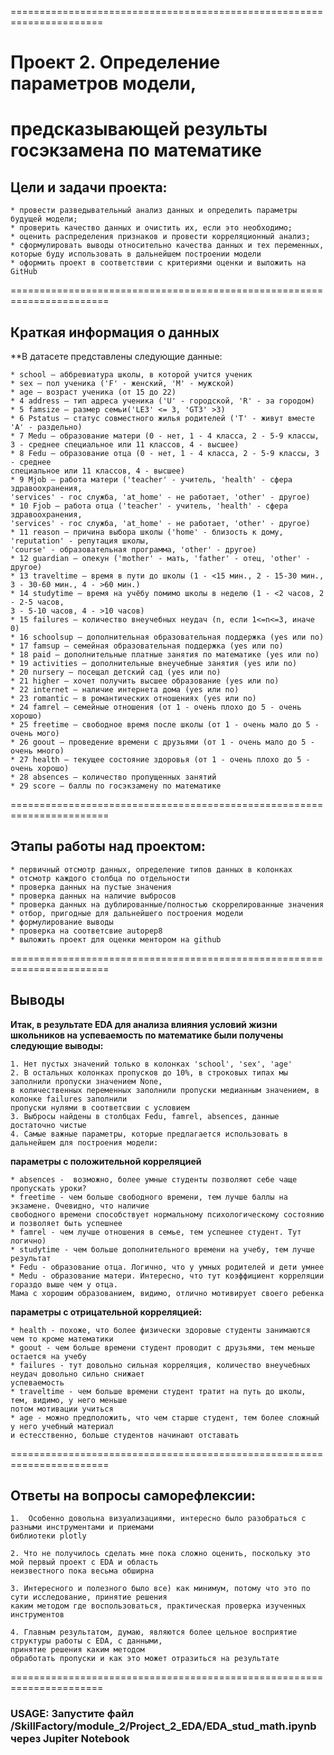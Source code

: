 ======================================================================
# Проект 2. Определение параметров модели,
предсказывающей результы госэкзамена по математике
======================================================================

## Цели и задачи проекта: 
    * провести разведывательный анализ данных и определить параметры будущей модели;
    * проверить качество данных и очистить их, если это необходимо;
    * оценить распределения признаков и провести корреляционный анализ;
    * сформулировать выводы относительно качества данных и тех переменных, 
    которые буду использовать в дальнейшем построении модели
    * оформить проект в соответствии с критериями оценки и выложить на GitHub
    
=======================================================================    
## Краткая информация о данных

**В датасете представлены следующие данные:

    * school — аббревиатура школы, в которой учится ученик
    * sex — пол ученика ('F' - женский, 'M' - мужской)
    * age — возраст ученика (от 15 до 22)
    * 4 address — тип адреса ученика ('U' - городской, 'R' - за городом)
    * 5 famsize — размер семьи('LE3' <= 3, 'GT3' >3)
    * 6 Pstatus — статус совместного жилья родителей ('T' - живут вместе 'A' - раздельно)
    * 7 Medu — образование матери (0 - нет, 1 - 4 класса, 2 - 5-9 классы, 
    3 - среднее специальное или 11 классов, 4 - высшее)
    * 8 Fedu — образование отца (0 - нет, 1 - 4 класса, 2 - 5-9 классы, 3 - среднее 
    специальное или 11 классов, 4 - высшее)
    * 9 Mjob — работа матери ('teacher' - учитель, 'health' - сфера здравоохранения, 
    'services' - гос служба, 'at_home' - не работает, 'other' - другое)
    * 10 Fjob — работа отца ('teacher' - учитель, 'health' - сфера здравоохранения, 
    'services' - гос служба, 'at_home' - не работает, 'other' - другое)
    * 11 reason — причина выбора школы ('home' - близость к дому, 'reputation' - репутация школы, 
    'course' - образовательная программа, 'other' - другое)
    * 12 guardian — опекун ('mother' - мать, 'father' - отец, 'other' - другое)
    * 13 traveltime — время в пути до школы (1 - <15 мин., 2 - 15-30 мин., 3 - 30-60 мин., 4 - >60 мин.)
    * 14 studytime — время на учёбу помимо школы в неделю (1 - <2 часов, 2 - 2-5 часов, 
    3 - 5-10 часов, 4 - >10 часов)
    * 15 failures — количество внеучебных неудач (n, если 1<=n<=3, иначе 0)
    * 16 schoolsup — дополнительная образовательная поддержка (yes или no)
    * 17 famsup — семейная образовательная поддержка (yes или no)
    * 18 paid — дополнительные платные занятия по математике (yes или no)
    * 19 activities — дополнительные внеучебные занятия (yes или no)
    * 20 nursery — посещал детский сад (yes или no)
    * 21 higher — хочет получить высшее образование (yes или no)
    * 22 internet — наличие интернета дома (yes или no)
    * 23 romantic — в романтических отношениях (yes или no)
    * 24 famrel — семейные отношения (от 1 - очень плохо до 5 - очень хорошо)
    * 25 freetime — свободное время после школы (от 1 - очень мало до 5 - очень мого)
    * 26 goout — проведение времени с друзьями (от 1 - очень мало до 5 - очень много)
    * 27 health — текущее состояние здоровья (от 1 - очень плохо до 5 - очень хорошо)
    * 28 absences — количество пропущенных занятий
    * 29 score — баллы по госэкзамену по математике
=======================================================================
## Этапы работы над проектом:
    * первичный отсмотр данных, определение типов данных в колонках
    * отсмотр каждого столбца по отдельности
    * проверка данных на пустые значения 
    * проверка данных на наличие выбросов
    * проверка данных на дублированные/полностью скоррелированные значения
    * отбор, пригодные для дальнейшего построения модели
    * формулирование выводы 
    * проверка на соответсвие autopep8
    * выложить проект для оценки ментором на github
=======================================================================
## Выводы

**Итак, в результате EDA для анализа влияния условий жизни школьников 
на успеваемость по математике были получены следующие выводы:**

    1. Нет пустых значений только в колонках 'school', 'sex', 'age'
    2. В остальных колонках пропусков до 10%, в строковых типах мы заполнили пропуски значением None, 
    в количественных переменных заполнили пропуски медианным значением, в колонке failures заполнили 
    пропуски нулями в соответсвии с условием
    3. Выбросы найдены в столбцах Fedu, famrel, absences, данные достаточно чистые
    4. Самые важные параметры, которые предлагается использовать в дальнейшем для построения модели:          
   **параметры с положительной корреляцией**
   
    * absences -  возможно, более умные студенты позволяют себе чаще пропускать уроки? 
    * freetime - чем больше свободного времени, тем лучше баллы на экзамене. Очевидно, что наличие 
    свободного времени способствует нормальному психологическому состоянию и позволяет быть успешнее
    * famrel - чем лучше отношения в семье, тем успешнее студент. Тут логично)
    * studytime - чем больше дополнительного времени на учебу, тем лучше результат
    * Fedu - образование отца. Логично, что у умных родителей и дети умнее
    * Medu - образование матери. Интересно, что тут коэффициент корреляции гораздо выше чем у отца. 
    Мама с хорошим образованием, видимо, отлично мотивирует своего ребенка    
   **параметры с отрицательной корреляцией:**
    
    * health - похоже, что более физически здоровые студенты занимаются чем то кроме математики
    * goout - чем больше времени студент проводит с друзьями, тем меньше остается на учебу
    * failures - тут довольно сильная корреляция, количество внеучебных неудач довольно сильно снижает 
    успеваемость
    * traveltime - чем больше времени студент тратит на путь до школы, тем, видимо, у него меньше 
    потом мотивации учиться
    * age - можно предположить, что чем старше студент, тем более сложный у него учебный материал 
    и естесственно, больше студентов начинают отставать

=======================================================================
## Ответы на вопросы саморефлексии:

    1.  Особенно довольна визуализациями, интересно было разобраться с разными инструментами и приемами 
    библиотеки plotly
    
    2. Что не получилось сделать мне пока сложно оценить, поскольку это мой первый проект с EDA и область 
    неизвестного пока весьма обширна
    
    3. Интересного и полезного было все) как минимум, потому что это по сути исследование, принятие решения 
    каким методом где воспользоваться, практическая проверка изученных инструментов
    
    4. Главным результатом, думаю, являются более цельное восприятие структуры работы с EDA, с данными, 
    принятие решения каким методом 
    обработать пропуски и как это может отразиться на результате
    
======================================================================    
    
### USAGE: Запустите файл /SkillFactory/module_2/Project_2_EDA/EDA_stud_math.ipynb через Jupiter Notebook
